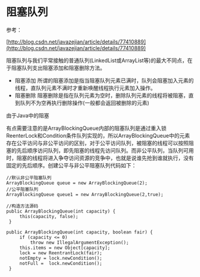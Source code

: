 # 阻塞队列

参考：

[http://blog.csdn.net/javazejian/article/details/77410889](http://blog.csdn.net/javazejian/article/details/77410889)

阻塞队列与我们平常接触的普通队列\(LinkedList或ArrayList等\)的最大不同点，在于阻塞队列支出阻塞添加和阻塞删除方法。

* 阻塞添加 所谓的阻塞添加是指当阻塞队列元素已满时，队列会阻塞加入元素的线程，直队列元素不满时才重新唤醒线程执行元素加入操作。
* 阻塞删除 阻塞删除是指在队列元素为空时，删除队列元素的线程将被阻塞，直到队列不为空再执行删除操作\(一般都会返回被删除的元素\)

由于Java中的阻塞

有点需要注意的是ArrayBlockingQueue内部的阻塞队列是通过重入锁ReenterLock和Condition条件队列实现的，所以ArrayBlockingQueue中的元素存在公平访问与非公平访问的区别，对于公平访问队列，被阻塞的线程可以按照阻塞的先后顺序访问队列，即先阻塞的线程先访问队列。而非公平队列，当队列可用时，阻塞的线程将进入争夺访问资源的竞争中，也就是说谁先抢到谁就执行，没有固定的先后顺序。创建公平与非公平阻塞队列代码如下：

```text
//默认非公平阻塞队列
ArrayBlockingQueue queue = new ArrayBlockingQueue(2);
//公平阻塞队列
ArrayBlockingQueue queue1 = new ArrayBlockingQueue(2,true);

//构造方法源码
public ArrayBlockingQueue(int capacity) {
     this(capacity, false);
 }

public ArrayBlockingQueue(int capacity, boolean fair) {
     if (capacity <= 0)
         throw new IllegalArgumentException();
     this.items = new Object[capacity];
     lock = new ReentrantLock(fair);
     notEmpty = lock.newCondition();
     notFull =  lock.newCondition();
 }
```

